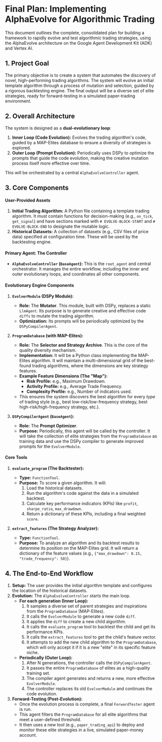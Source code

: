 # Final Plan: Implementing AlphaEvolve for Algorithmic Trading

This document outlines the complete, consolidated plan for building a framework to rapidly evolve and test algorithmic trading strategies, using the AlphaEvolve architecture on the Google Agent Development Kit (ADK) and Vertex AI.

## 1. Project Goal

The primary objective is to create a system that automates the discovery of novel, high-performing trading algorithms. The system will evolve an initial template algorithm through a process of mutation and selection, guided by a rigorous backtesting engine. The final output will be a diverse set of elite strategies, ready for forward-testing in a simulated paper-trading environment.

## 2. Overall Architecture

The system is designed as a **dual-evolutionary loop**:

1.  **Inner Loop (Code Evolution):** Evolves the trading algorithm's code, guided by a MAP-Elites database to ensure a diversity of strategies is explored.
2.  **Outer Loop (Prompt Evolution):** Periodically uses DSPy to optimize the prompts that guide the code evolution, making the creative mutation process itself more effective over time.

This will be orchestrated by a central `AlphaEvolveController` agent.

## 3. Core Components

#### **User-Provided Assets**

1.  **Initial Trading Algorithm:** A Python file containing a template trading algorithm. It must contain functions for decision-making (e.g., `on_tick`, `get_signal`) and have sections marked with `# EVOLVE-BLOCK-START` and `# EVOLVE-BLOCK-END` to designate the mutable logic.
2.  **Historical Datasets:** A collection of datasets (e.g., CSV files of price data) specified at configuration time. These will be used by the backtesting engine.

#### **Primary Agent: The Controller**

*   **`AlphaEvolveController` (`BaseAgent`):** This is the `root_agent` and central orchestrator. It manages the entire workflow, including the inner and outer evolutionary loops, and coordinates all other components.

#### **Evolutionary Engine Components**

1.  **`EvolverModule` (DSPy Module):**
    *   **Role:** The **Mutator**. This module, built with DSPy, replaces a static `LlmAgent`. Its purpose is to generate creative and effective code `diffs` to mutate the trading algorithm.
    *   **Optimization:** Its prompts will be periodically optimized by the `DSPyCompilerAgent`.

2.  **`ProgramDatabase` (with MAP-Elites):**
    *   **Role:** The **Selector and Strategy Archive**. This is the core of the quality diversity mechanism.
    *   **Implementation:** It will be a Python class implementing the MAP-Elites algorithm. It will maintain a multi-dimensional grid of the best-found trading algorithms, where the dimensions are key strategy features.
    *   **Example Feature Dimensions (The "Map"):**
        *   **Risk Profile:** e.g., Maximum Drawdown.
        *   **Activity Profile:** e.g., Average Trade Frequency.
        *   **Complexity Profile:** e.g., Number of indicators used.
    *   This ensures the system discovers the best algorithm for every *type* of trading style (e.g., best low-risk/low-frequency strategy, best high-risk/high-frequency strategy, etc.).

3.  **`DSPyCompilerAgent` (`BaseAgent`):**
    *   **Role:** The **Prompt Optimizer**.
    *   **Purpose:** Periodically, this agent will be called by the controller. It will take the collection of elite strategies from the `ProgramDatabase` as training data and use the DSPy compiler to generate improved prompts for the `EvolverModule`.

#### **Core Tools**

1.  **`evaluate_program` (The Backtester):**
    *   **Type:** `FunctionTool`.
    *   **Purpose:** To score a given algorithm. It will:
        1.  Load the historical datasets.
        2.  Run the algorithm's code against the data in a simulated backtest.
        3.  Calculate key performance indicators (KPIs) like `profit`, `sharpe_ratio`, `max_drawdown`.
        4.  Return a dictionary of these KPIs, including a final weighted `score`.

2.  **`extract_features` (The Strategy Analyzer):**
    *   **Type:** `FunctionTool`.
    *   **Purpose:** To analyze an algorithm and its backtest results to determine its position on the MAP-Elites grid. It will return a dictionary of the feature values (e.g., `{"max_drawdown": 0.15, "trade_frequency": 50}`).

## 4. The End-to-End Workflow

1.  **Setup:** The user provides the initial algorithm template and configures the location of the historical datasets.
2.  **Evolution:** The `AlphaEvolveController` starts the main loop.
    *   **For each generation (Inner Loop):**
        1.  It samples a diverse set of parent strategies and inspirations from the `ProgramDatabase` (MAP-Elites).
        2.  It calls the `EvolverModule` to generate a new code `diff`.
        3.  It applies the `diff` to create a new child algorithm.
        4.  It calls the `evaluate_program` tool to backtest the child and get its performance KPIs.
        5.  It calls the `extract_features` tool to get the child's feature vector.
        6.  It attempts to add the new child algorithm to the `ProgramDatabase`, which will only accept it if it is a new "elite" in its specific feature niche.
    *   **Periodically (Outer Loop):**
        1.  After N generations, the controller calls the `DSPyCompilerAgent`.
        2.  It passes the entire `ProgramDatabase` of elites as a high-quality training set.
        3.  The compiler agent generates and returns a new, more effective `EvolverModule`.
        4.  The controller replaces its old `EvolverModule` and continues the code evolution.
3.  **Forward-Testing (Post-Evolution):**
    *   Once the evolution process is complete, a final `ForwardTester` agent is run.
    *   This agent filters the `ProgramDatabase` for all elite algorithms that meet a user-defined threshold.
    *   It then uses a new tool (e.g., `paper_trading_api`) to deploy and monitor these elite strategies in a live, simulated paper-money account.
